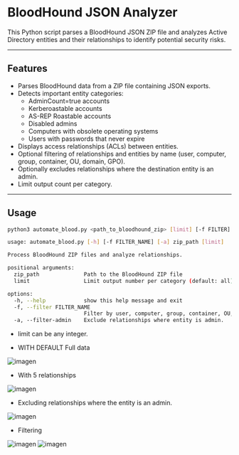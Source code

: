 # BloodHound JSON Analyzer

This Python script parses a BloodHound JSON ZIP file and analyzes Active Directory entities and their relationships to identify potential security risks.

---

## Features

- Parses BloodHound data from a ZIP file containing JSON exports.
- Detects important entity categories:
  - AdminCount=true accounts
  - Kerberoastable accounts
  - AS-REP Roastable accounts
  - Disabled admins
  - Computers with obsolete operating systems
  - Users with passwords that never expire
- Displays access relationships (ACLs) between entities.
- Optional filtering of relationships and entities by name (user, computer, group, container, OU, domain, GPO).
- Optionally excludes relationships where the destination entity is an admin.
- Limit output count per category.
 
---

## Usage

```bash
python3 automate_blood.py <path_to_bloodhound_zip> [limit] [-f FILTER] [-a]
```

```bash
usage: automate_blood.py [-h] [-f FILTER_NAME] [-a] zip_path [limit]

Process BloodHound ZIP files and analyze relationships.

positional arguments:
  zip_path              Path to the BloodHound ZIP file
  limit                 Limit output number per category (default: all)

options:
  -h, --help            show this help message and exit
  -f, --filter FILTER_NAME
                        Filter by user, computer, group, container, OU, domain or GPO name (case insensitive)
  -a, --filter-admin    Exclude relationships where entity is admin.
```

- limit can be any integer.

- WITH DEFAULT Full data

![imagen](https://github.com/user-attachments/assets/c9c67301-24b4-4b12-a4e7-45cd244e58a4)

- With 5 relationships

![imagen](https://github.com/user-attachments/assets/9212cea0-3e4f-4bd4-a7dd-772df61b9ebf)

- Excluding relationships where the entity is an admin.

![imagen](https://github.com/user-attachments/assets/d11f9c6b-1736-4c18-8ba3-33a42bf7c7b7)

- Filtering

![imagen](https://github.com/user-attachments/assets/315f7877-f934-4b4e-8c28-c9ab8bea6f8c)
![imagen](https://github.com/user-attachments/assets/31c86d20-7b16-4628-b326-acf57209f083)




